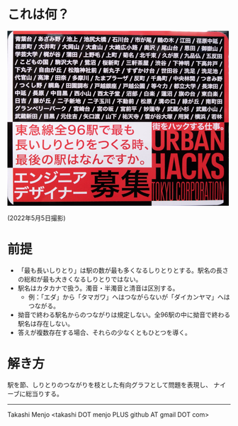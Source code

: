 # これは何？

![tokyu-96-stations-shiritori](IMG_20220505_083258.jpg)

(2022年5月5日撮影)

# 前提

- 「最も長いしりとり」は駅の数が最も多くなるしりとりとする。駅名の長さの総和が最も大きくなるしりとりではない。
- 駅名はカタカナで扱う。濁音・半濁音と清音は区別する。
  - 例：「エダ」から「タマガワ」へはつながらないが「ダイカンヤマ」へはつながる。
- 拗音で終わる駅名からのつながりは規定しない。全96駅の中に拗音で終わる駅名は存在しない。
- 答えが複数存在する場合、それらの少なくともひとつを導く。

# 解き方

駅を節、しりとりのつながりを枝とした有向グラフとして問題を表現し、 ナイーブに総当りする。

-----

Takashi Menjo &lt;takashi DOT menjo PLUS github AT gmail DOT com&gt;
